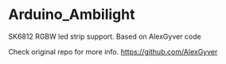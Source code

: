 # Arduino_Ambilight
SK6812 RGBW led strip support.
Based on AlexGyver code 

Check original repo for more info. 
https://github.com/AlexGyver
